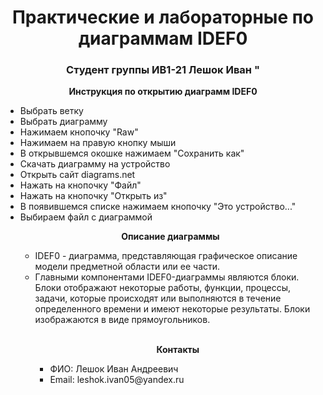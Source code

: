 <h1 align="center">Практические и лабораторные по диаграммам IDEF0</h1> 
<h3 align="center">Студент группы ИВ1-21 Лешок Иван "</h3>
<p align="center"><b>Инструкция по открытию диаграмм IDEF0</b></p>
<ul>
  <li> Выбрать ветку </li>
  <li> Выбрать диаграмму </li>
  <li> Нажимаем кнопочку "Raw" </li>
  <li> Нажимаем на правую кнопку мыши </li>
  <li> В открывшемся окошке нажимаем "Сохранить как" </li>
  <li> Скачать диаграмму на устройство </li>
  <li> Открыть сайт diagrams.net </li>
  <li> Нажать на кнопочку "Файл" </li>
  <li> Нажать на кнопочку "Открыть из" </li>
  <li> В появившемся списке нажимаем кнопочку "Это устройство..." </li>
  <li> Выбираем файл с диаграммой </li>
<p align="center"><b>Описание диаграммы </b></p>
<ul>
  <li> IDEF0 - диаграмма, представляющая графическое описание модели предметной области или ее части. </li>
  <li> Главными компонентами IDEF0-диаграммы являются блоки. Блоки отображают некоторые работы, функции, процессы, задачи, которые происходят или выполняются в течение определенного времени и имеют некоторые результаты. Блоки изображаются в виде прямоугольников.
  </li>
    <br>
  </li>
<p align="center"><b>Контакты</b></p>
<ul>
  <li>ФИО: Лешок Иван Андреевич</li>
  <li>Email: leshok.ivan05@yandex.ru</li>
